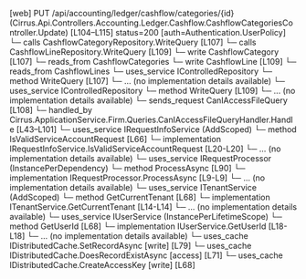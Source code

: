 [web] PUT /api/accounting/ledger/cashflow/categories/{id}  (Cirrus.Api.Controllers.Accounting.Ledger.Cashflow.CashflowCategoriesController.Update)  [L104–L115] status=200 [auth=Authentication.UserPolicy]
  └─ calls CashflowCategoryRepository.WriteQuery [L107]
  └─ calls CashflowLineRepository.WriteQuery [L109]
  └─ write CashflowCategory [L107]
    └─ reads_from CashflowCategories
  └─ write CashflowLine [L109]
    └─ reads_from CashflowLines
  └─ uses_service IControlledRepository<CashflowCategory>
    └─ method WriteQuery [L107]
      └─ ... (no implementation details available)
  └─ uses_service IControlledRepository<CashflowLine>
    └─ method WriteQuery [L109]
      └─ ... (no implementation details available)
  └─ sends_request CanIAccessFileQuery [L108]
    └─ handled_by Cirrus.ApplicationService.Firm.Queries.CanIAccessFileQueryHandler.Handle [L43–L101]
      └─ uses_service IRequestInfoService (AddScoped)
        └─ method IsValidServiceAccountRequest [L66]
          └─ implementation IRequestInfoService.IsValidServiceAccountRequest [L20-L20]
          └─ ... (no implementation details available)
      └─ uses_service IRequestProcessor (InstancePerDependency)
        └─ method ProcessAsync [L90]
          └─ implementation IRequestProcessor.ProcessAsync [L9-L9]
          └─ ... (no implementation details available)
      └─ uses_service ITenantService (AddScoped)
        └─ method GetCurrentTenant [L68]
          └─ implementation ITenantService.GetCurrentTenant [L14-L14]
          └─ ... (no implementation details available)
      └─ uses_service IUserService (InstancePerLifetimeScope)
        └─ method GetUserId [L68]
          └─ implementation IUserService.GetUserId [L18-L18]
          └─ ... (no implementation details available)
      └─ uses_cache IDistributedCache.SetRecordAsync [write] [L79]
      └─ uses_cache IDistributedCache.DoesRecordExistAsync [access] [L71]
      └─ uses_cache IDistributedCache.CreateAccessKey [write] [L68]

